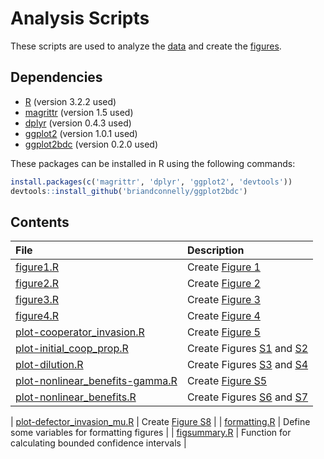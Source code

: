 # Analysis Scripts

These scripts are used to analyze the [data](../data) and create the
[figures](../figures).

## Dependencies

* [R](http://www.r-project.org) (version 3.2.2 used)
* [magrittr](http://cran.r-project.org/web/packages/magrittr/) (version 1.5 used)
* [dplyr](http://cran.r-project.org/web/packages/dplyr/) (version 0.4.3 used)
* [ggplot2](http://cran.r-project.org/web/packages/ggplot2/) (version 1.0.1 used)
* [ggplot2bdc](https://github.com/briandconnelly/ggplot2bdc) (version 0.2.0 used)

These packages can be installed in R using the following commands:

```r
install.packages(c('magrittr', 'dplyr', 'ggplot2', 'devtools'))
devtools::install_github('briandconnelly/ggplot2bdc')
```

## Contents

| File               | Description                                       |
|:-------------------|:--------------------------------------------------|
| [figure1.R](figure1.R) | Create [Figure 1](../figures/Figure1.png)     |
| [figure2.R](figure2.R) | Create [Figure 2](../figures/Figure2.png)     |
| [figure3.R](figure3.R) | Create [Figure 3](../figures/Figure3.png)     |
| [figure4.R](figure4.R) | Create [Figure 4](../figures/Figure4.png)     |
| [plot-cooperator_invasion.R](plot-cooperator_invasion.R) | Create [Figure 5](../figures/cooperator_invasion.png) |
| [plot-initial_coop_prop.R](plot-initial_coop_prop.R) | Create Figures [S1](../figures/initial_coop_prop.png) and [S2](../figures/initial_coop_prop-integral.png) |
| [plot-dilution.R](plot-dilution.R) | Create Figures [S3](../figures/dilution-births.png) and [S4](../figures/dilution-births-integral.png) |
| [plot-nonlinear_benefits-gamma.R](plot-nonlinear_benefits-gamma.R) | Create [Figure S5](../figures/nonlinear_benefits-gamma.png) |
| [plot-nonlinear_benefits.R](plot-nonlinear_benefits.R) | Create Figures [S6](../figures/plot-nonlinear_benefits-gamma.R) and [S7](../figures/plot-nonlinear_benefits-gamma.R) |

| [plot-defector_invasion_mu.R](plot-defector_invasion_mu.R) | Create [Figure S8](../figures/defector_invasion_mu.png) |
| [formatting.R](formatting.R) | Define some variables for formatting figures |
| [figsummary.R](figsummary.R) | Function for calculating bounded confidence intervals |

